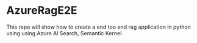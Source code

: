# AzureRagE2E
This repo will show how to create a end too end rag application in python using using Azure AI Search, Semantic Kernel

